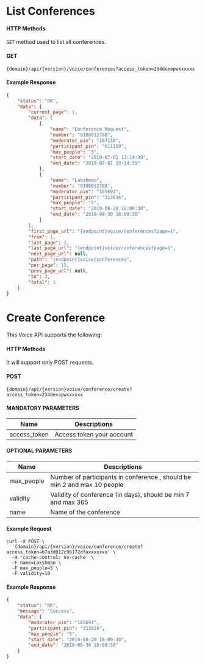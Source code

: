 # List Conferences

#### HTTP Methods
    
   `GET` method used to list all conferences.

#### GET

```
{domain}/api/{version}/voice/conferences?access_token=234dexopwxxxxxx
```
#### Example Response

```json
{
    "status": "OK",
    "data": {
        "current_page": 1,
        "data": [
            {
                "name": "Conference Request",
                "number": "9108012788",
                "moderator_pin": "157118",
                "participant_pin": "611159",
                "max_people": "3",
                "start_date": "2019-07-01 13:14:39",
                "end_date": "2019-07-01 13:14:39"
            },
            {
                "name": "Lakshman",
                "number": "9108012788",
                "moderator_pin": "185691",
                "participant_pin": "313616",
                "max_people": "5",
                "start_date": "2019-08-20 18:09:30",
                "end_date": "2019-08-30 18:09:30"
            }
        ],
        "first_page_url": "{endpoint}voice/conferences?page=1",
        "from": 1,
        "last_page": 1,
        "last_page_url": "{endpoint}voice/conferences?page=1",
        "next_page_url": null,
        "path": "{endpoint}voice/conferences",
        "per_page": 15,
        "prev_page_url": null,
        "to": 3,
        "total": 3
    }
}
```

# Create Conference 

This Voice API supports the following:

#### HTTP Methods
  
  It will support only  POST requests.

#### POST

```
{domain}/api/{version}voice/conference/create?access_token=234dexopwxxxxxx
```

####  MANDATORY PARAMETERS

| Name     | Descriptions |
|----------|--------------|
| access_token |  Access token your account |

####  OPTIONAL PARAMETERS

| Name     | Descriptions |
|----------|--------------|
| max_people |  Number of participants in conference , should be min 2 and max 10 people|
| validity | Validity of conference (in days), should be  min 7 and max 365 |
| name | Name of the conference |

#### Example Request

```
curl -X POST \
  '{domain}/api/{version}/voice/conference/create?access_token=b7a3d012c96172dfaxxxxxxx' \
  -H 'cache-control: no-cache' \
  -F name=Lakshman \
  -F max_people=5 \
  -F validity=10
```

#### Example Response

```json
{
    "status": "OK",
    "message": "Success",
    "data": {
        "moderator_pin": "185691",
        "participant_pin": "313616",
        "max_people": "5",
        "start_date": "2019-08-20 18:09:30",
        "end_date": "2019-08-30 18:09:30"
    }
}
```